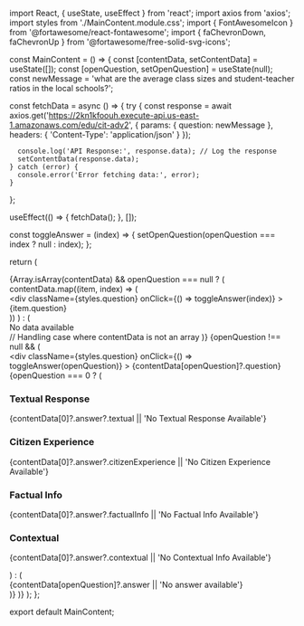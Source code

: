 import React, { useState, useEffect } from 'react';
import axios from 'axios';
import styles from './MainContent.module.css';
import { FontAwesomeIcon } from '@fortawesome/react-fontawesome';
import { faChevronDown, faChevronUp } from '@fortawesome/free-solid-svg-icons';

const MainContent = () => {
  const [contentData, setContentData] = useState([]);
  const [openQuestion, setOpenQuestion] = useState(null);
  const newMessage = 'what are the average class sizes and student-teacher ratios in the local schools?';

  const fetchData = async () => {
    try {
      const response = await axios.get('https://2kn1kfoouh.execute-api.us-east-1.amazonaws.com/edu/cit-adv2', { 
        params: { question: newMessage },
        headers: {
          'Content-Type': 'application/json'
        }
      });
      
      console.log('API Response:', response.data); // Log the response
      setContentData(response.data);
    } catch (error) {
      console.error('Error fetching data:', error);
    }
  };

  useEffect(() => {
    fetchData();
  }, []);

  const toggleAnswer = (index) => {
    setOpenQuestion(openQuestion === index ? null : index);
  };

  return (
    <div className={styles.mainContent}>
      {Array.isArray(contentData) && openQuestion === null ? (
        contentData.map((item, index) => (
          <div key={index} className={styles.questionBlock}>
            <div
              className={styles.question}
              onClick={() => toggleAnswer(index)}
            >
              {item.question}
              <FontAwesomeIcon
                icon={faChevronDown}
                className={styles.chevronIcon}
              />
            </div>
          </div>
        ))
      ) : (
        <div>No data available</div> // Handling case where contentData is not an array
      )}
      {openQuestion !== null && (
        <div className={styles.questionBlock}>
          <div
            className={styles.question}
            onClick={() => toggleAnswer(openQuestion)}
          >
            {contentData[openQuestion]?.question}
            <FontAwesomeIcon
              icon={faChevronUp}
              className={styles.chevronIcon}
            />
          </div>
          {openQuestion === 0 ? (
            <div className={styles.gridAnswer}>
              <div className={styles.gridItem}>
                <h3>Textual Response</h3>
                <p>{contentData[0]?.answer?.textual || 'No Textual Response Available'}</p>
              </div>
              <div className={styles.gridItem}>
                <h3>Citizen Experience</h3>
                <p>{contentData[0]?.answer?.citizenExperience || 'No Citizen Experience Available'}</p>
              </div>
              <div className={styles.gridItem}>
                <h3>Factual Info</h3>
                <p>{contentData[0]?.answer?.factualInfo || 'No Factual Info Available'}</p>
              </div>
              <div className={styles.gridItem}>
                <h3>Contextual</h3>
                <p>{contentData[0]?.answer?.contextual || 'No Contextual Info Available'}</p>
              </div>
            </div>
          ) : (
            <div className={styles.answer}>
              {contentData[openQuestion]?.answer || 'No answer available'}
            </div>
          )}
        </div>
      )}
    </div>
  );
};

export default MainContent;
